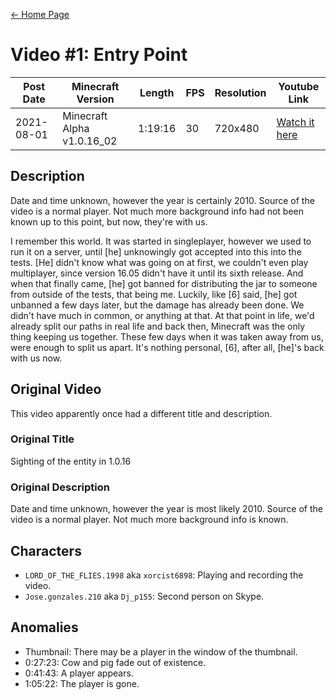 [← Home Page](../README.md#2-videos)

# Video #1: Entry Point
| Post Date  | Minecraft Version          | Length  | FPS | Resolution | Youtube Link      |
| ---------  | -------------------------- | ------- | --- | ---------- | ----------------- |
| 2021-08-01 | Minecraft Alpha v1.0.16_02 | 1:19:16 | 30  | 720x480    | [Watch it here](https://www.youtube.com/watch?v=-vdMzeM15nQ) |

## Description
Date and time unknown, however the year is certainly 2010.
Source of the video is a normal player.
Not much more background info had not been known up to this point, but now, they're with us.

I remember this world. It was started in singleplayer, however we used to run it on a server, until [he] unknowingly got accepted into this into the tests. [He] didn't know what was going on at first, we couldn't even play multiplayer, since version 16.05 didn't have it until its sixth release. And when that finally came, [he] got banned for distributing the jar to someone from outside of the tests, that being me. Luckily, like [6] said, [he] got unbanned a few days later, but the damage has already been done. We didn't have much in common, or anything at that. At that point in life, we'd already split our paths in real life and back then, Minecraft was the only thing keeping us together. These few days when it was taken away from us, were enough to split us apart. It's nothing personal, [6], after all, [he]'s back with us now.

## Original Video
This video apparently once had a different title and description.

### Original Title
Sighting of the entity in 1.0.16

### Original Description
Date and time unknown, however the year is most likely 2010.
Source of the video is a normal player.
Not much more background info is known.

## Characters
* `LORD_OF_THE_FLIES.1998` aka `xorcist6898`:
  Playing and recording the video.
* `Jose.gonzales.210` aka `Dj_p155`:
  Second person on Skype.

## Anomalies
* Thumbnail: There may be a player in the window of the thumbnail.
* 0:27:23: Cow and pig fade out of existence.
* 0:41:43: A player appears.
* 1:05:22: The player is gone.